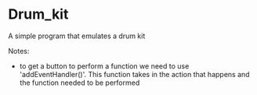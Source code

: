 # Drum_kit
A simple program that emulates a drum kit

Notes:
 - to get a button to perform a function we need to use 'addEventHandler()'. This function takes in the action that happens and the function needed to be performed